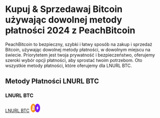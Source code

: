 <body class="payment-methods-page">

# Kupuj & Sprzedawaj Bitcoin używając dowolnej metody płatności 2024 z PeachBitcoin

PeachBitcoin to bezpieczny, szybki i łatwy sposób na zakup i sprzedaż Bitcoin, używając dowolnej metody płatności, w dowolnym miejscu na świecie. Priorytetem jest twoja prywatność i bezpieczeństwo, oferujemy szeroki wybór opcji płatności, aby sprostać twoim potrzebom. Oto wszystkie metody płatności, które oferujemy dla LNURL BTC.

## Metody Płatności LNURL BTC

### LNURL BTC

<div class="payment-grid">
    <div class="payment-grid-item">
        <a href="/buy-bitcoin-with-lnurl-btc">LNURL BTC</a> 
        <img src="/img/faq/logoimg/bitcoin2.png" width="30px" height="27px" alt="Kup bitcoin z LNURL BTC, Sprzedaj bitcoin z LNURL BTC">
    </div>
</div>

</body>
